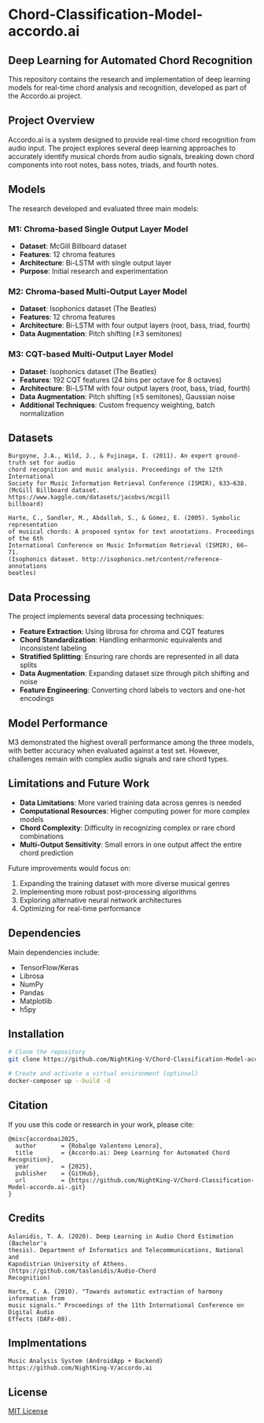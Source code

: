 # Chord-Classification-Model-accordo.ai

## Deep Learning for Automated Chord Recognition

This repository contains the research and implementation of deep learning models for real-time chord analysis and recognition, developed as part of the Accordo.ai project.

## Project Overview

Accordo.ai is a system designed to provide real-time chord recognition from audio input. The project explores several deep learning approaches to accurately identify musical chords from audio signals, breaking down chord components into root notes, bass notes, triads, and fourth notes.

## Models

The research developed and evaluated three main models:

### M1: Chroma-based Single Output Layer Model
- **Dataset**: McGill Billboard dataset
- **Features**: 12 chroma features
- **Architecture**: Bi-LSTM with single output layer
- **Purpose**: Initial research and experimentation

### M2: Chroma-based Multi-Output Layer Model
- **Dataset**: Isophonics dataset (The Beatles)
- **Features**: 12 chroma features
- **Architecture**: Bi-LSTM with four output layers (root, bass, triad, fourth)
- **Data Augmentation**: Pitch shifting (±3 semitones)

### M3: CQT-based Multi-Output Layer Model
- **Dataset**: Isophonics dataset (The Beatles)
- **Features**: 192 CQT features (24 bins per octave for 8 octaves)
- **Architecture**: Bi-LSTM with four output layers (root, bass, triad, fourth)
- **Data Augmentation**: Pitch shifting (±5 semitones), Gaussian noise
- **Additional Techniques**: Custom frequency weighting, batch normalization

## Datasets

```
Burgoyne, J.A., Wild, J., & Fujinaga, I. (2011). An expert ground-truth set for audio 
chord recognition and music analysis. Proceedings of the 12th International 
Society for Music Information Retrieval Conference (ISMIR), 633–638. 
(McGill Billboard dataset. https://www.kaggle.com/datasets/jacobvs/mcgill
billboard) 
 
Harte, C., Sandler, M., Abdallah, S., & Gómez, E. (2005). Symbolic representation 
of musical chords: A proposed syntax for text annotations. Proceedings of the 6th 
International Conference on Music Information Retrieval (ISMIR), 66–71. 
(Isophonics dataset. http://isophonics.net/content/reference-annotations
beatles) 

```

## Data Processing

The project implements several data processing techniques:
- **Feature Extraction**: Using librosa for chroma and CQT features
- **Chord Standardization**: Handling enharmonic equivalents and inconsistent labeling
- **Stratified Splitting**: Ensuring rare chords are represented in all data splits
- **Data Augmentation**: Expanding dataset size through pitch shifting and noise
- **Feature Engineering**: Converting chord labels to vectors and one-hot encodings

## Model Performance

M3 demonstrated the highest overall performance among the three models, with better accuracy when evaluated against a test set. However, challenges remain with complex audio signals and rare chord types.

## Limitations and Future Work

- **Data Limitations**: More varied training data across genres is needed
- **Computational Resources**: Higher computing power for more complex models
- **Chord Complexity**: Difficulty in recognizing complex or rare chord combinations
- **Multi-Output Sensitivity**: Small errors in one output affect the entire chord prediction

Future improvements would focus on:
1. Expanding the training dataset with more diverse musical genres
2. Implementing more robust post-processing algorithms
3. Exploring alternative neural network architectures
4. Optimizing for real-time performance

## Dependencies

Main dependencies include:
- TensorFlow/Keras
- Librosa
- NumPy
- Pandas
- Matplotlib
- h5py

## Installation

```bash
# Clone the repository
git clone https://github.com/NightKing-V/Chord-Classification-Model-accordo.ai-.git

# Create and activate a virtual environment (optional)
docker-composer up --build -d

```

## Citation

If you use this code or research in your work, please cite:
```
@misc{accordoai2025,
  author       = {Robalge Valenteno Lenora},
  title        = {Accordo.ai: Deep Learning for Automated Chord Recognition},
  year         = {2025},
  publisher    = {GitHub},
  url          = {https://github.com/NightKing-V/Chord-Classification-Model-accordo.ai-.git}
}
```
## Credits
```
Aslanidis, T. A. (2020). Deep Learning in Audio Chord Estimation (Bachelor's 
thesis). Department of Informatics and Telecommunications, National and 
Kapodistrian University of Athens.  (https://github.com/taslanidis/Audio-Chord
Recognition) 

Harte, C. A. (2010). "Towards automatic extraction of harmony information from 
music signals." Proceedings of the 11th International Conference on Digital Audio 
Effects (DAFx-08).
```

## Implmentations
```
Music Analysis System (AndroidApp + Backend)
https://github.com/NightKing-V/accordo.ai
```

## License

[MIT License](LICENSE)

